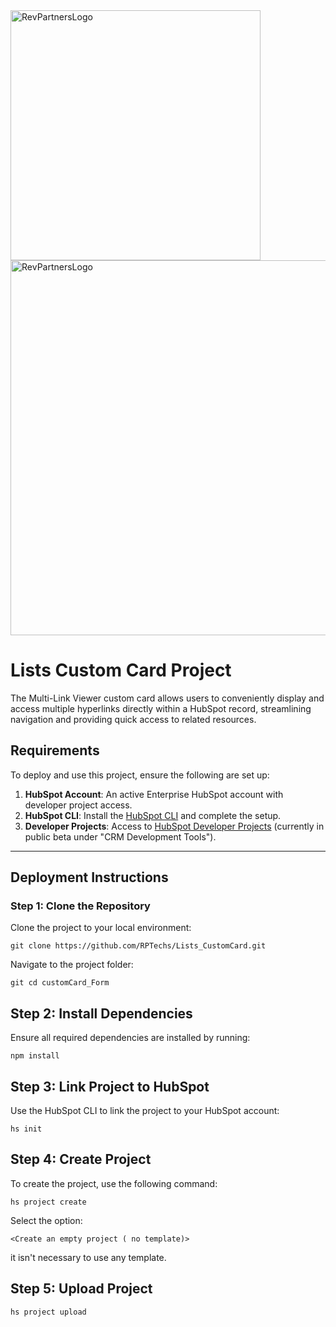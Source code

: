 

<img src="https://9040550.fs1.hubspotusercontent-na1.net/hubfs/9040550/__hs-marketplace__/RP%20Green%20Logo-3-1.png" alt="RevPartnersLogo" width="400"/>
<img src="https://9041195.fs1.hubspotusercontent-na1.net/hubfs/9041195/GitHub/TABLE_CUSTOM_CARD.png" alt="RevPartnersLogo" width="600"/>

# Lists Custom Card Project

The Multi-Link Viewer custom card allows users to conveniently display and access multiple hyperlinks directly within a HubSpot record, streamlining navigation and providing quick access to related resources.



## **Requirements**

To deploy and use this project, ensure the following are set up:

1. **HubSpot Account**: An active  Enterprise HubSpot account with developer project access.  
2. **HubSpot CLI**: Install the [HubSpot CLI](https://www.npmjs.com/package/@hubspot/cli) and complete the setup.  
3. **Developer Projects**: Access to [HubSpot Developer Projects](https://app.hubspot.com/l/whats-new/betas) (currently in public beta under "CRM Development Tools"). 

---


## **Deployment Instructions**

### **Step 1: Clone the Repository**
Clone the project to your local environment:  

```console
git clone https://github.com/RPTechs/Lists_CustomCard.git
```

Navigate to the project folder:
```console
git cd customCard_Form
```
## **Step 2: Install Dependencies**
Ensure all required dependencies are installed by running:

```console
npm install
```
## **Step 3: Link Project to HubSpot**
Use the HubSpot CLI to link the project to your HubSpot account:

```console
hs init
```

## **Step 4: Create Project**
To create the project, use the following command:
```console
hs project create
```
Select the option:
```console
<Create an empty project ( no template)>
```
it isn't necessary to use any template.

## **Step 5: Upload Project**

```console
hs project upload
